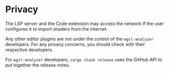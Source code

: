 # Privacy

The LSP server and the Code extension may access the network if the user configures it to import shaders from the internet.

Any other editor plugins are not under the control of the `wgsl-analyzer` developers.
For any privacy concerns, you should check with their respective developers.

For `wgsl-analyzer` developers, `cargo xtask release` uses the GitHub API to put together the release notes.
